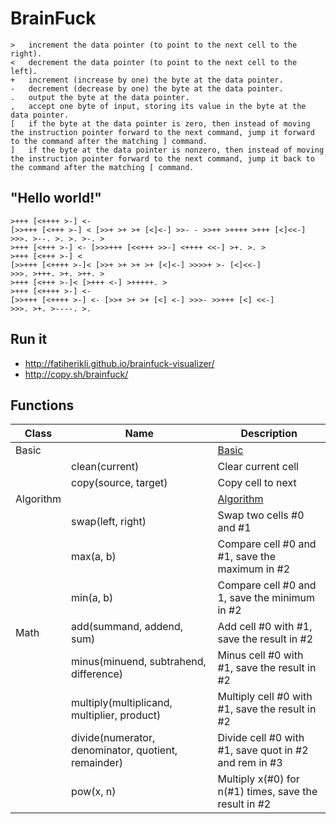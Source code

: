 # BrainFuck

    >	increment the data pointer (to point to the next cell to the right).
    <	decrement the data pointer (to point to the next cell to the left).
    +	increment (increase by one) the byte at the data pointer.
    -	decrement (decrease by one) the byte at the data pointer.
    .	output the byte at the data pointer.
    ,	accept one byte of input, storing its value in the byte at the data pointer.
    [	if the byte at the data pointer is zero, then instead of moving the instruction pointer forward to the next command, jump it forward to the command after the matching ] command.
    ]	if the byte at the data pointer is nonzero, then instead of moving the instruction pointer forward to the next command, jump it back to the command after the matching [ command.

## "Hello world!"

    >+++ [<++++ >-] <-
    [>>+++ [<+++ >-] < [>>+ >+ >+ [<]<-] >>- - >>++ >++++ >+++ [<]<<-]
    >>>. >--. >. >. >-. >
    >+++ [<+++ >-] <- [>>>+++ [<<+++ >>-] <++++ <<-] >+. >. >
    >+++ [<+++ >-] <
    [>>+++ [<++++ >-]< [>>+ >+ >+ >+ [<]<-] >>>>+ >- [<]<<-]
    >>>. >+++. >+. >++. >
    >+++ [<+++ >-]< [>+++ <-] >+++++. >
    >+++ [<++++ >-] <-
    [>>+++ [<++++ >-] <- [>>+ >+ >+ [<] <-] >>>- >>+++ [<] <<-]
    >>>. >+. >----. >.

## Run it

* http://fatiherikli.github.io/brainfuck-visualizer/
* http://copy.sh/brainfuck/

## Functions

| Class     | Name                 | Description          |
|-----------|----------------------|----------------------|
| Basic     |                      | [Basic](Language.md) |
|           | clean(current)       | Clear current cell   |
|           | copy(source, target) | Copy cell to next    |
| Algorithm |                   | [Algorithm](Algorithm.md)                      |
|           | swap(left, right) | Swap two cells #0 and #1                       |
|           | max(a, b)         | Compare cell #0 and #1, save the maximum in #2 |
|           | min(a, b)         | Compare cell #0 and 1, save the minimum in #2  |
| Math      | add(summand, addend, sum)                           | Add cell #0 with #1, save the result in #2            |
|           | minus(minuend, subtrahend, difference)              | Minus cell #0 with #1, save the result in #2          |
|           | multiply(multiplicand, multiplier, product)         | Multiply cell #0 with #1, save the result in #2       |
|           | divide(numerator, denominator, quotient, remainder) | Divide cell #0 with #1, save quot in #2 and rem in #3 | 
|           | pow(x, n)                                           | Multiply x(#0) for n(#1) times, save the result in #2 |
